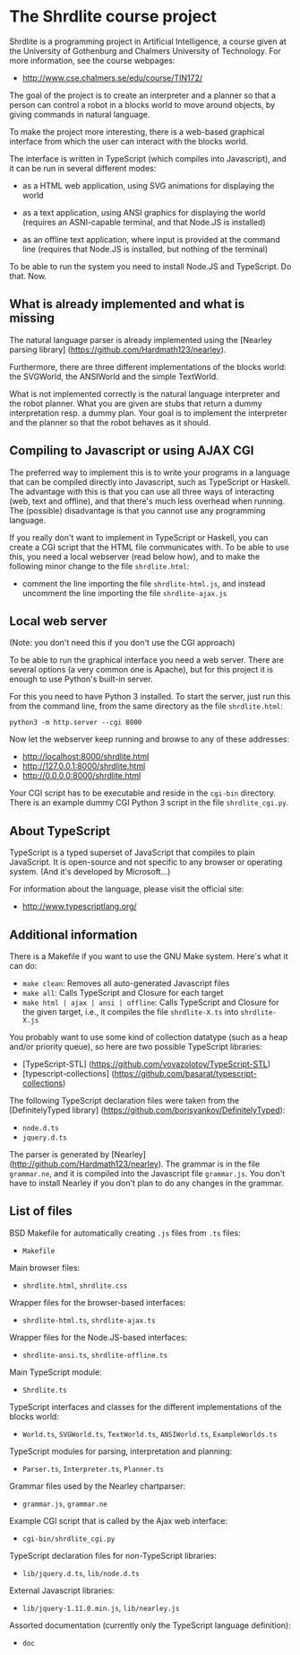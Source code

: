The Shrdlite course project
============================

Shrdlite is a programming project in Artificial Intelligence, a course given 
at the University of Gothenburg and Chalmers University of Technology.
For more information, see the course webpages:

- <http://www.cse.chalmers.se/edu/course/TIN172/>

The goal of the project is to create an interpreter and a planner so that
a person can control a robot in a blocks world to move around objects,
by giving commands in natural language.

To make the project more interesting, there is a web-based graphical 
interface from which the user can interact with the blocks world.

The interface is written in TypeScript (which compiles into Javascript),
and it can be run in several different modes:

- as a HTML web application, using SVG animations for displaying the world

- as a text application, using ANSI graphics for displaying the world
  (requires an ASNI-capable terminal, and that Node.JS is installed)

- as an offline text application, where input is provided at the command line
  (requires that Node.JS is installed, but nothing of the terminal)

To be able to run the system you need to install Node.JS and TypeScript.
Do that. Now.


What is already implemented and what is missing
------------------------------------------------

The natural language parser is already implemented using the 
[Nearley parsing library] (https://github.com/Hardmath123/nearley).

Furthermore, there are three different implementations of the blocks
world: the SVGWorld, the ANSIWorld and the simple TextWorld.

What is not implemented correctly is the natural language interpreter
and the robot planner. What you are given are stubs that return
a dummy interpretation resp. a dummy plan. Your goal is to implement
the interpreter and the planner so that the robot behaves as it should.


Compiling to Javascript or using AJAX CGI
------------------------------------------

The preferred way to implement this is to write your programs in a 
language that can be compiled directly into Javascript, such as
TypeScript or Haskell. The advantage with this is that you can use
all three ways of interacting (web, text and offline), and that there's
much less overhead when running. The (possible) disadvantage is that 
you cannot use any programming language.

If you really don't want to implement in TypeScript or Haskell, 
you can create a CGI script that the HTML file communicates with.
To be able to use this, you need a local webserver (read below how), 
and to make the following minor change to the file `shrdlite.html`:

- comment the line importing the file `shrdlite-html.js`, and
  instead uncomment the line importing the file `shrdlite-ajax.js`


Local web server
----------------

(Note: you don't need this if you don't use the CGI approach)

To be able to run the graphical interface you need a web server. 
There are several options (a very common one is Apache), but for this
project it is enough to use Python's built-in server. 

For this you need to have Python 3 installed. To start the server, 
just run this from the command line, from the same directory as the 
file `shrdlite.html`:

    python3 -m http.server --cgi 8000

Now let the webserver keep running and browse to any of these addresses:

- <http://localhost:8000/shrdlite.html>
- <http://127.0.0.1:8000/shrdlite.html>
- <http://0.0.0.0:8000/shrdlite.html>

Your CGI script has to be executable and reside in the `cgi-bin` directory.
There is an example dummy CGI Python 3 script in the file `shrdlite_cgi.py`.


About TypeScript
-----------------

TypeScript is a typed superset of JavaScript that compiles to plain JavaScript.
It is open-source and not specific to any browser or operating system.
(And it's developed by Microsoft...)

For information about the language, please visit the official site:

- <http://www.typescriptlang.org/>


Additional information
-----------------------

There is a Makefile if you want to use the GNU Make system. Here's what it can do:

- `make clean`: Removes all auto-generated Javascript files
- `make all`: Calls TypeScript and Closure for each target
- `make html | ajax | ansi | offline`:
  Calls TypeScript and Closure for the given target,
  i.e., it compiles the file `shrdlite-X.ts` into `shrdlite-X.js`

You probably want to use some kind of collection datatype (such as a heap
and/or priority queue), so here are two possible TypeScript libraries:

- [TypeScript-STL] (https://github.com/vovazolotoy/TypeScript-STL)
- [typescript-collections] (https://github.com/basarat/typescript-collections)

The following TypeScript declaration files were taken from the 
[DefinitelyTyped library] (https://github.com/borisyankov/DefinitelyTyped):

- `node.d.ts`
- `jquery.d.ts`

The parser is generated by [Nearley] (http://github.com/Hardmath123/nearley).
The grammar is in the file `grammar.ne`, and it is compiled into the 
Javascript file `grammar.js`. You don't have to install Nearley if you 
don't plan to do any changes in the grammar.


List of files
--------------

BSD Makefile for automatically creating `.js` files from `.ts` files:
- `Makefile`

Main browser files:
- `shrdlite.html`, `shrdlite.css`

Wrapper files for the browser-based interfaces:
- `shrdlite-html.ts`, `shrdlite-ajax.ts`

Wrapper files for the Node.JS-based interfaces:
- `shrdlite-ansi.ts`, `shrdlite-offline.ts`

Main TypeScript module:
- `Shrdlite.ts`

TypeScript interfaces and classes for the different implementations of the blocks world:
- `World.ts`, `SVGWorld.ts`, `TextWorld.ts`, `ANSIWorld.ts`, `ExampleWorlds.ts`

TypeScript modules for parsing, interpretation and planning:
- `Parser.ts`, `Interpreter.ts`, `Planner.ts`

Grammar files used by the Nearley chartparser:
- `grammar.js`, `grammar.ne`

Example CGI script that is called by the Ajax web interface:
- `cgi-bin/shrdlite_cgi.py`

TypeScript declaration files for non-TypeScript libraries:
- `lib/jquery.d.ts`, `lib/node.d.ts`

External Javascript libraries:
- `lib/jquery-1.11.0.min.js`, `lib/nearley.js`

Assorted documentation (currently only the TypeScript language definition):
- `doc`

